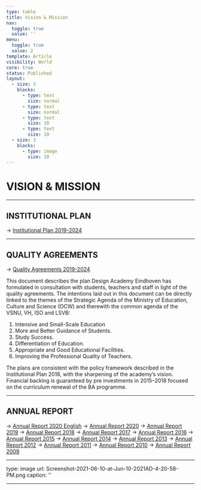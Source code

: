 ```yaml
---
type: table
title: Vision & Mission
nav:
  toggle: true
  value: ''
menu:
  toggle: true
  value: 2
template: Article
visibility: World
core: true
status: Published
layout:
  - size: 5
    blocks:
      - type: text
        size: normal
      - type: text
        size: normal
      - type: text
        size: 10
      - type: text
        size: 10
  - size: 3
    blocks:
      - type: image
        size: 10
---
```


# VISION & MISSION

---

## INSTITUTIONAL PLAN
→ [Institutional Plan 2019-2024](https://designacademyeindhoven.sharepoint.com/:b:/s/MediaforWebsite/EbPEBWyV8BhOlK3l9jCvCXcBFfP0Fv6oLPEIgbWuxUfHEw?e=q0pr8d)

---

## QUALITY AGREEMENTS
→ [Quality Agreements 2019-2024](https://intranet.designacademy.nl/Portals/0/www/Quality_Agreements_Plan_doublepages.pdf)

This document describes the plan Design Academy Eindhoven has formulated in consultation with students, teachers and staff in light of the quality agreements. The intentions laid out in this document can be directly linked to the themes of the Strategic Agenda of the Ministry of Education, Culture and Science (OCW) and therewith the common agenda of the VSNU, VH, ISO and LSVB:

1. Intensive and Small-Scale Education
2. More and Better Guidance of Students.
3. Study Success.
4. Differentiation of Education.
5. Appropriate and Good Educational Facilities.
6. Improving the Professional Quality of Teachers.

The plans are consistent with the policy framework described in the Institutional Plan 2018, with the sharpening of the academy’s vision. Financial backing is guaranteed by pre investments in 2015–2018 focused on the curriculum renewal of the BA programme.

---

## ANNUAL REPORT

→ [Annual Report 2020 English](https://designacademyeindhoven.sharepoint.com/:b:/s/MediaforWebsite/ESX8Ikcyx9pCqaKDNZCf7JwBK3WGpFkFzywTV0-V69P9Rg?e=WuKUbV)
→ [Annual Report 2020](https://designacademyeindhoven.sharepoint.com/:b:/s/MediaforWebsite/EeInj9ofrpZIlLl_30MzF6oBMir0LCAGwSdrFbkF9HGkIg?e=f4izIq)
→ [Annual Report 2019](https://issuu.com/designacademy/docs/dae-jaarverslag-2019-opmaak-v9)
→ [Annual Report 2018](https://intranet.designacademy.nl/Portals/0/www/corporate/DAE_jaarverslag_2018.pdf)
→ [Annual Report 2017](https://intranet.designacademy.nl/Portals/0/www/corporate/DAE_jaarverslag_2017_web.pdf)
→ [Annual Report 2016](https://intranet.designacademy.nl/Portals/0/www/corporate/DAE_jaarverslag_2016.pdf)
→ [Annual Report 2015](https://intranet.designacademy.nl/Portals/0/www/corporate/DAE_jaarverslag_2015.pdf)
→ [Annual Report 2014](https://intranet.designacademy.nl/Portals/0/www/corporate/DAE_jaarverslag_2014.pdf)
→ [Annual Report 2013](https://intranet.designacademy.nl/Portals/0/www/corporate/dae_jaarverslag_2013.pdf)
→ [Annual Report 2012](https://intranet.designacademy.nl/Portals/0/www/corporate/dae_jaarverslag_2012.pdf)
→ [Annual Report 2011](https://intranet.designacademy.nl/Portals/0/www/corporate/Jaarverslag_2011_DesignAcademyEindhoven.pdf)
→ [Annual Report 2010](https://intranet.designacademy.nl/Portals/0/www/corporate/AnnualReport2010.pdf)
→ [Annual Report 2009](https://intranet.designacademy.nl/Portals/0/www/corporate/AnnualReport2009.pdf)

---

type: image
url: Screenshot-2021-06-10-at-Jun-10-2021AD-4-20-58-PM.png
caption: ''

---
